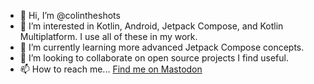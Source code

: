 - 👋 Hi, I’m @colintheshots
- 👀 I’m interested in Kotlin, Android, Jetpack Compose, and Kotlin Multiplatform. I use all of these in my work.
- 🌱 I’m currently learning more advanced Jetpack Compose concepts.
- 💞️ I’m looking to collaborate on open source projects I find useful.
- 📫 How to reach me... [Find me on Mastodon](https://androiddev.social/web/@colintheshots)

<!---
colintheshots/colintheshots is a ✨ special ✨ repository because its `README.md` (this file) appears on your GitHub profile.
You can click the Preview link to take a look at your changes.
--->
